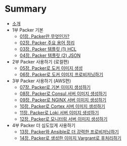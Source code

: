 # Summary

* [소개](README.md)
* 1부 Packer 기본
  * [01장. Packer란 무엇인가?](./part1/01_what_is_packer/01_what_is_packer.md)
  * [02장. Packer 주요 용어 정리]()
  * [03장. Packer 템플릿 (1) HCL]()
  * [04장. Packer 템플릿 (2) JSON]()
* 2부 Packer 사용하기 (로컬편)
  * [05장. Packer로 도커 이미지 생성]()
  * [06장. Packer로 도커 이미지 프로비저닝하기]()
* 3부 Packer 사용하기 (AWS편)
  * [07장. Packer로 기본 이미지 생성하기]()
  * [08장. Packer로 Consul 서버 이미지 생성하기]()
  * [09장. Packer로 NGINX 서버 이미지 생성하기]()
  * [10장. Packer로 Cortex 서버 이미지 생성하기]()
  * [11장. Packer로 Loki 서버 이미지 생성하기]()
  * [12장. Packer로 모니터링 서버 이미지 생성하기]()
* 4부 Packer 더 심도있게 사용하기
  * [13장. Packer와 Ansible로 더 강력한 프로비저닝하기]()
  * [14장. Packer로 생성한 이미지 Vargrant로 후처리하기]()